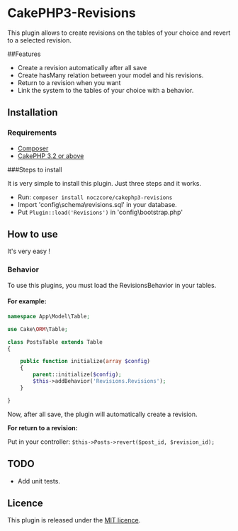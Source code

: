# CakePHP3-Revisions


This plugin allows to create revisions on the tables of your choice and revert to a selected revision.

##Features

- Create a revision automatically after all save
- Create hasMany relation between your model and his revisions.
- Return to a revision when you want
- Link the system to the tables of your choice with a behavior.

## Installation

### Requirements

- [Composer](https://getcomposer.org/)
- [CakePHP 3.2 or above](http://cakephp.org/)

###Steps to install

It is very simple to install this plugin. Just three steps and it works.

- Run: ``composer install noczcore/cakephp3-revisions``
- Import 'config\schema\revisions.sql' in your database.
- Put ``Plugin::load('Revisions')`` in 'config\bootstrap.php'

## How to use
It's very easy !

### Behavior

To use this plugins, you must load the RevisionsBehavior in your tables.

#### For example:
```php
namespace App\Model\Table;

use Cake\ORM\Table;

class PostsTable extends Table
{

    public function initialize(array $config)
    {
        parent::initialize($config);
        $this->addBehavior('Revisions.Revisions');
    }

}
```

Now, after all save, the plugin will automatically create a revision.


**For return to a revision:**

Put in your controller:
``$this->Posts->revert($post_id, $revision_id);``

## TODO
- Add unit tests.

## Licence
This plugin is released under the [MIT licence](https://raw.githubusercontent.com/NoczCore/CakePHP3-Revisions/master/LICENSE).
